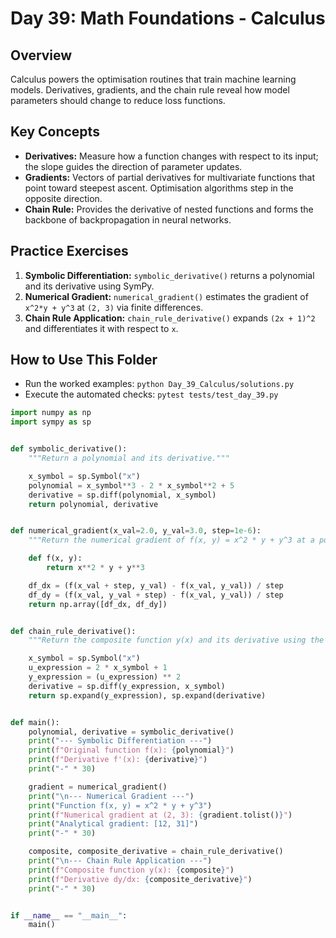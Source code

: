 # Day 39: Math Foundations - Calculus

## Overview

Calculus powers the optimisation routines that train machine learning models. Derivatives, gradients, and the chain rule reveal how model parameters should change to reduce loss functions.

## Key Concepts

- **Derivatives:** Measure how a function changes with respect to its input; the slope guides the direction of parameter updates.
- **Gradients:** Vectors of partial derivatives for multivariate functions that point toward steepest ascent. Optimisation algorithms step in the opposite direction.
- **Chain Rule:** Provides the derivative of nested functions and forms the backbone of backpropagation in neural networks.

## Practice Exercises

1. **Symbolic Differentiation:** `symbolic_derivative()` returns a polynomial and its derivative using SymPy.
1. **Numerical Gradient:** `numerical_gradient()` estimates the gradient of `x^2*y + y^3` at `(2, 3)` via finite differences.
1. **Chain Rule Application:** `chain_rule_derivative()` expands `(2x + 1)^2` and differentiates it with respect to `x`.

## How to Use This Folder

- Run the worked examples: `python Day_39_Calculus/solutions.py`
- Execute the automated checks: `pytest tests/test_day_39.py`

```python
import numpy as np
import sympy as sp


def symbolic_derivative():
    """Return a polynomial and its derivative."""

    x_symbol = sp.Symbol("x")
    polynomial = x_symbol**3 - 2 * x_symbol**2 + 5
    derivative = sp.diff(polynomial, x_symbol)
    return polynomial, derivative


def numerical_gradient(x_val=2.0, y_val=3.0, step=1e-6):
    """Return the numerical gradient of f(x, y) = x^2 * y + y^3 at a point."""

    def f(x, y):
        return x**2 * y + y**3

    df_dx = (f(x_val + step, y_val) - f(x_val, y_val)) / step
    df_dy = (f(x_val, y_val + step) - f(x_val, y_val)) / step
    return np.array([df_dx, df_dy])


def chain_rule_derivative():
    """Return the composite function y(x) and its derivative using the chain rule."""

    x_symbol = sp.Symbol("x")
    u_expression = 2 * x_symbol + 1
    y_expression = (u_expression) ** 2
    derivative = sp.diff(y_expression, x_symbol)
    return sp.expand(y_expression), sp.expand(derivative)


def main():
    polynomial, derivative = symbolic_derivative()
    print("--- Symbolic Differentiation ---")
    print(f"Original function f(x): {polynomial}")
    print(f"Derivative f'(x): {derivative}")
    print("-" * 30)

    gradient = numerical_gradient()
    print("\n--- Numerical Gradient ---")
    print("Function f(x, y) = x^2 * y + y^3")
    print(f"Numerical gradient at (2, 3): {gradient.tolist()}")
    print("Analytical gradient: [12, 31]")
    print("-" * 30)

    composite, composite_derivative = chain_rule_derivative()
    print("\n--- Chain Rule Application ---")
    print(f"Composite function y(x): {composite}")
    print(f"Derivative dy/dx: {composite_derivative}")
    print("-" * 30)


if __name__ == "__main__":
    main()

```

